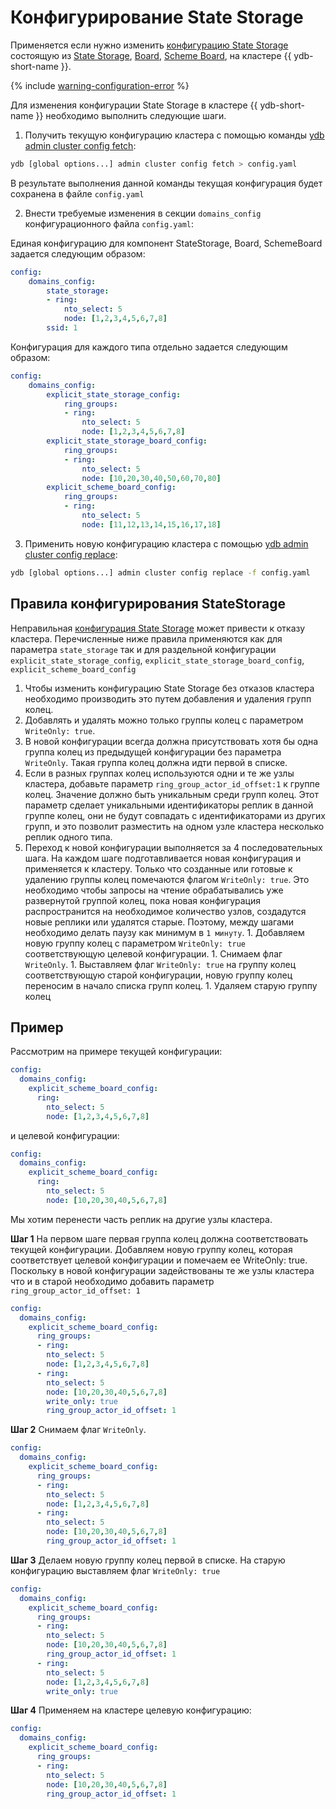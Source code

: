# Конфигурирование State Storage

Применяется если нужно изменить [конфигурацию State Storage](../../../reference/configuration/domains_config.md) состоящую из [State Storage](../../../concepts/glossary.md#state-storage), [Board](../../../concepts/glossary.md#board), [Scheme Board](../../../concepts/glossary.md#scheme-board), на кластере {{ ydb-short-name }}.

{% include [warning-configuration-error](../configuration-v1/_includes/warning-configuration-error.md) %}

Для изменения конфигурации State Storage в кластере {{ ydb-short-name }} необходимо выполнить следующие шаги.

1. Получить текущую конфигурацию кластера с помощью команды [ydb admin cluster config fetch](../../../reference/ydb-cli/commands/configuration/cluster/fetch.md):

  ```bash
  ydb [global options...] admin cluster config fetch > config.yaml
  ```

  В результате выполнения данной команды текущая конфигурация будет сохранена в файле `config.yaml`

2. Внести требуемые изменения в секции `domains_config` конфигурационного файла `config.yaml`:

  Единая конфигурацию для компонент StateStorage, Board, SchemeBoard задается следующим образом:

  ```yaml
  config:
      domains_config:
          state_storage:
          - ring:
              nto_select: 5
              node: [1,2,3,4,5,6,7,8]
          ssid: 1
  ```

  Конфигурация для каждого типа отдельно задается следующим образом:

  ```yaml
  config:
      domains_config:
          explicit_state_storage_config:
              ring_groups:
              - ring:
                  nto_select: 5
                  node: [1,2,3,4,5,6,7,8]
          explicit_state_storage_board_config:
              ring_groups:
              - ring:
                  nto_select: 5
                  node: [10,20,30,40,50,60,70,80]
          explicit_scheme_board_config:
              ring_groups:
              - ring:
                  nto_select: 5
                  node: [11,12,13,14,15,16,17,18]
  ```

3. Применить новую конфигурацию кластера с помощью [ydb admin cluster config replace](../../../reference/ydb-cli/commands/configuration/cluster/replace.md):

  ```bash
  ydb [global options...] admin cluster config replace -f config.yaml
  ```

## Правила конфигурирования StateStorage

  Неправильная [конфигурация State Storage](../../../reference/configuration/domains_config.md) может привести к отказу кластера.
  Перечисленные ниже правила применяются как для параметра `state_storage` так и для раздельной конфигурации `explicit_state_storage_config`, `explicit_state_storage_board_config`, `explicit_scheme_board_config`

  1. Чтобы изменить конфигурацию State Storage без отказов кластера необходимо производить это путем добавления и удаления групп колец.
  1. Добавлять и удалять можно только группы колец с параметром `WriteOnly: true`.
  1. В новой конфигурации всегда должна присутствовать хотя бы одна группа колец из предыдущей конфигурации без параметра `WriteOnly`. Такая группа колец должна идти первой в списке.
  1. Если в разных группах колец используются одни и те же узлы кластера, добавьте параметр `ring_group_actor_id_offset:1` к группе колец. Значение должно быть уникальным среди групп колец. Этот параметр сделает уникальными идентификаторы реплик в данной группе колец, они не будут совпадать с идентификаторами из других групп, и это позволит разместить на одном узле кластера несколько реплик одного типа.
  1. Переход к новой конфигурации выполняется за 4 последовательных шага. На каждом шаге подготавливается новая конфигурация и применяется к кластеру. Только что созданные или готовые к удалению группы колец помечаются флагом `WriteOnly: true`. Это необходимо чтобы запросы на чтение обрабатывались уже развернутой группой колец, пока новая конфигурация распространится на необходимое количество узлов, создадутся новые реплики или удалятся старые. Поэтому, между шагами необходимо делать паузу как минимум в `1 минуту`.
    1. Добавляем новую группу колец с параметром `WriteOnly: true` соответствующую целевой конфигурации.
    1. Снимаем флаг `WriteOnly`.
    1. Выставляем флаг `WriteOnly: true` на группу колец соответствующую старой конфигурации, новую группу колец переносим в начало списка групп колец.
    1. Удаляем старую группу колец

## Пример

  Рассмотрим на примере текущей конфигурации:

  ```yaml
  config:
    domains_config:
      explicit_scheme_board_config:
        ring:
          nto_select: 5
          node: [1,2,3,4,5,6,7,8]
  ```

  и целевой конфигурации:

  ```yaml
  config:
    domains_config:
      explicit_scheme_board_config:
        ring:
          nto_select: 5
          node: [10,20,30,40,5,6,7,8]
  ```

  Мы хотим перенести часть реплик на другие узлы кластера.

**Шаг 1**
На первом шаге первая группа колец должна соответствовать текущей конфигурации. Добавляем новую группу колец, которая соответствует целевой конфигурации и помечаем ее WriteOnly: true. Поскольку в новой конфигурации задействованы те же узлы кластера что и в старой необходимо добавить параметр `ring_group_actor_id_offset: 1`

```yaml
config:
  domains_config:
    explicit_scheme_board_config:
      ring_groups:
      - ring:
        nto_select: 5
        node: [1,2,3,4,5,6,7,8]
      - ring:
        nto_select: 5
        node: [10,20,30,40,5,6,7,8]
        write_only: true
        ring_group_actor_id_offset: 1
```

**Шаг 2**
Снимаем флаг `WriteOnly`.

```yaml
config:
  domains_config:
    explicit_scheme_board_config:
      ring_groups:
      - ring:
        nto_select: 5
        node: [1,2,3,4,5,6,7,8]
      - ring:
        nto_select: 5
        node: [10,20,30,40,5,6,7,8]
        ring_group_actor_id_offset: 1
```

**Шаг 3**
Делаем новую группу колец первой в списке. На старую конфигурацию выставляем флаг `WriteOnly: true`

```yaml
config:
  domains_config:
    explicit_scheme_board_config:
      ring_groups:
      - ring:
        nto_select: 5
        node: [10,20,30,40,5,6,7,8]
        ring_group_actor_id_offset: 1
      - ring:
        nto_select: 5
        node: [1,2,3,4,5,6,7,8]
        write_only: true
```

**Шаг 4**
Применяем на кластере целевую конфигурацию:

```yaml
config:
  domains_config:
    explicit_scheme_board_config:
      ring_groups:
      - ring:
        nto_select: 5
        node: [10,20,30,40,5,6,7,8]
        ring_group_actor_id_offset: 1
```
